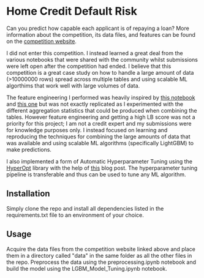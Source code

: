# Home Credit Default Risk

Can you predict how capable each applicant is of repaying a loan? More information about the competition, its data files, and features can be found on the [competition website](https://www.kaggle.com/c/home-credit-default-risk).

I did not enter this competition. I instead learned a great deal from the various notebooks that 
were shared with the community whilst submissions were left open after the competition had ended. I believe that this competition is a great case study on how to handle a large amount of data (>10000000 rows) spread across multiple tables and using scalable ML algorthims that work well with large volumes of data.

The feature engineering I performed was heavily inspired by [this notebook](https://www.kaggle.com/willkoehrsen/start-here-a-gentle-introduction) and [this one](https://www.kaggle.com/jsaguiar/lightgbm-with-simple-features) but was not exactly replicated as I experimented with the different aggregation statistics that could be produced when combining the tables. However feature engineering and getting a high LB score was not a priority for this project; I am not a credit expert and my submissions were for knowledge purposes only. I instead focused on learning and reproducing the techniques for combining the large amounts of data that was available
and using scalable ML algorithms (specifically LightGBM) to make predictions.

I also implemented a form of Automatic Hyperparameter Tuning using the [HyperOpt](https://github.com/hyperopt/hyperopt) library with the help of [this](https://towardsdatascience.com/an-introductory-example-of-bayesian-optimization-in-python-with-hyperopt-aae40fff4ff0) blog post. The hyperparameter tuning pipeline is transferable and thus can be used to tune any ML algorithm. 

## Installation

Simply clone the repo and install all dependencies listed in the requirements.txt file to an environment of your choice.

## Usage

Acquire the data files from the competition website linked above and place them in a directory called "data" in the same folder as all the other files in the repo. Preprocess the data using the preprocessing.ipynb notebook and build the model using the LGBM_Model_Tuning.ipynb notebook.
